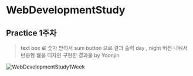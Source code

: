 # WebDevelopmentStudy

## Practice 1주차

> text box 로 숫자 받아서 sum button 으로 결과 출력
> day , night 버전 나눠서 반응형 웹을 디자인
> 구현한 결과물 by Yoonjin

![WebDevelopmentStudy1Week](https://user-images.githubusercontent.com/45062255/99373061-5229a100-2904-11eb-96cc-3ba244036266.png)

